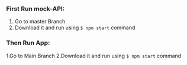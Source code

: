 ### First Run mock-API:
  1. Go to master Branch
  2. Download it and run using `$ npm start` command
  
### Then Run App:
  1.Go to Main Branch
  2.Download it and run using `$ npm start` command
